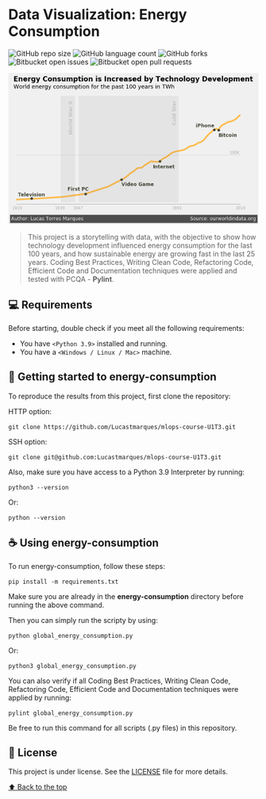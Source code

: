 # Data Visualization: Energy Consumption

![GitHub repo size](https://img.shields.io/github/repo-size/Lucastmarques/energy-consumption?style=for-the-badge)
![GitHub language count](https://img.shields.io/github/languages/count/Lucastmarques/energy-consumption?style=for-the-badge)
![GitHub forks](https://img.shields.io/github/forks/Lucastmarques/energy-consumption?style=for-the-badge)
![Bitbucket open issues](https://img.shields.io/github/issues/Lucastmarques/energy-consumption?style=for-the-badge)
![Bitbucket open pull requests](https://img.shields.io/github/issues-pr/Lucastmarques/energy-consumption?style=for-the-badge)

<img src="pictures/energy_consumption.png" alt="Energy Consumption Graph">

> This project is a storytelling with data, with the objective to show how technology development influenced energy consumption for the last 100 years, and how sustainable energy are growing fast in the last 25 years. Coding Best Practices, Writing Clean Code, Refactoring Code, Efficient Code and Documentation techniques were applied and tested with PCQA - **Pylint**.

## 💻 Requirements

Before starting, double check if you meet all the following requirements:
* You have `<Python 3.9>` installed and running.
* You have a `<Windows / Linux / Mac>` machine.

## 🚀 Getting started to energy-consumption

To reproduce the results from this project, first clone the repository:

HTTP option:
```
git clone https://github.com/Lucastmarques/mlops-course-U1T3.git
```

SSH option:
```
git clone git@github.com:Lucastmarques/mlops-course-U1T3.git
```

Also, make sure you have access to a Python 3.9 Interpreter by running:
```
python3 --version
```

Or:
```
python --version
```

## ☕ Using energy-consumption

To run energy-consumption, follow these steps:

```
pip install -m requirements.txt
```

Make sure you are already in the **energy-consumption** directory before running the above command.

Then you can simply run the scripty by using:
```
python global_energy_consumption.py
```

Or:
```
python3 global_energy_consumption.py
```

You can also verify if all Coding Best Practices, Writing Clean Code, Refactoring Code, Efficient Code and Documentation techniques were applied by running:
```
pylint global_energy_consumption.py
```

Be free to run this command for all scripts (.py files) in this repository.

## 📝 License

This project is under license. See the [LICENSE](LICENSE.md) file for more details.

[⬆ Back to the top](#energy-consumption)

